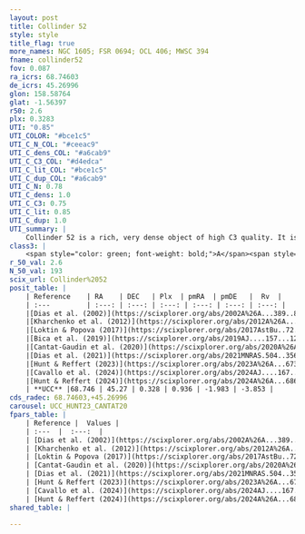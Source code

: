 ```yaml
---
layout: post
title: Collinder 52
style: style
title_flag: true
more_names: NGC 1605; FSR 0694; OCL 406; MWSC 394
fname: collinder52
fov: 0.087
ra_icrs: 68.74603
de_icrs: 45.26996
glon: 158.58764
glat: -1.56397
r50: 2.6
plx: 0.3283
UTI: "0.85"
UTI_COLOR: "#bce1c5"
UTI_C_N_COL: "#ceeac9"
UTI_C_dens_COL: "#a6cab9"
UTI_C_C3_COL: "#d4edca"
UTI_C_lit_COL: "#bce1c5"
UTI_C_dup_COL: "#a6cab9"
UTI_C_N: 0.78
UTI_C_dens: 1.0
UTI_C_C3: 0.75
UTI_C_lit: 0.85
UTI_C_dup: 1.0
UTI_summary: |
    Collinder 52 is a rich, very dense object of high C3 quality. It is well-studied in the literature.
class3: |
    <span style="color: green; font-weight: bold;">A</span><span style="color: #FFC300; font-weight: bold;">B</span>
r_50_val: 2.6
N_50_val: 193
scix_url: Collinder%2052
posit_table: |
    | Reference    | RA    | DEC   | Plx  | pmRA  | pmDE   |  Rv  |
    | :---         | :---: | :---: | :---: | :---: | :---: | :---: |
    |[Dias et al. (2002)](https://scixplorer.org/abs/2002A%26A...389..871D) | 68.721 | 45.27 | -- | -1.97 | -2.04 | -- |
    |[Kharchenko et al. (2012)](https://scixplorer.org/abs/2012A%26A...543A.156K) | 68.73 | 45.275 | -- | -0.47 | -3.08 | -- |
    |[Loktin & Popova (2017)](https://scixplorer.org/abs/2017AstBu..72..257L) | 68.715 | 45.271 | -- | -0.529 | -3.985 | -- |
    |[Bica et al. (2019)](https://scixplorer.org/abs/2019AJ....157...12B) | 68.726 | 45.265 | -- | -- | -- | -- |
    |[Cantat-Gaudin et al. (2020)](https://scixplorer.org/abs/2020A%26A...640A...1C) | 68.745 | 45.269 | 0.295 | 0.99 | -1.977 | -- |
    |[Dias et al. (2021)](https://scixplorer.org/abs/2021MNRAS.504..356D) | 68.743 | 45.264 | 0.287 | 1.002 | -2.0 | -- |
    |[Hunt & Reffert (2023)](https://scixplorer.org/abs/2023A%26A...673A.114H) | 68.753 | 45.271 | 0.322 | 0.948 | -2.002 | -1.552 |
    |[Cavallo et al. (2024)](https://scixplorer.org/abs/2024AJ....167...12C) | 68.747 | 45.263 | 0.324 | -- | -- | -- |
    |[Hunt & Reffert (2024)](https://scixplorer.org/abs/2024A%26A...686A..42H) | 68.753 | 45.271 | 0.322 | 0.948 | -2.002 | -1.552 |
    | **UCC** |68.746 | 45.27 | 0.328 | 0.936 | -1.983 | -3.853 | 
cds_radec: 68.74603,+45.26996
carousel: UCC_HUNT23_CANTAT20
fpars_table: |
    | Reference |  Values |
    | :---  |  :---:  |
    | [Dias et al. (2002)](https://scixplorer.org/abs/2002A%26A...389..871D) | `E(B-V)=0.97, Dist=2559.0, Age=7.61` |
    | [Kharchenko et al. (2012)](https://scixplorer.org/abs/2012A%26A...543A.156K) | `e_bv=0.97, distance=2600, log_age=7.61` |
    | [Loktin & Popova (2017)](https://scixplorer.org/abs/2017AstBu..72..257L) | `E(B-V)=0.591, Dmod=11.501, logt=8.62` |
    | [Cantat-Gaudin et al. (2020)](https://scixplorer.org/abs/2020A%26A...640A...1C) | `AVNN=2.21, DMNN=12.44, AgeNN=8.28` |
    | [Dias et al. (2021)](https://scixplorer.org/abs/2021MNRAS.504..356D) | `Av=2.533, Dist=2449, logage=8.582, [Fe/H]=-0.079` |
    | [Hunt & Reffert (2023)](https://scixplorer.org/abs/2023A%26A...673A.114H) | `AV50=2.576, diffAV50=1.111, MOD50=12.219, logAge50=8.333` |
    | [Cavallo et al. (2024)](https://scixplorer.org/abs/2024AJ....167...12C) | `AV50=2.65, dMod50=12.21, logAge50=8.43, [Fe/H]50=0.3` |
    | [Hunt & Reffert (2024)](https://scixplorer.org/abs/2024A%26A...686A..42H) | `MassJ=1608.71` |
shared_table: |
    
---
```

